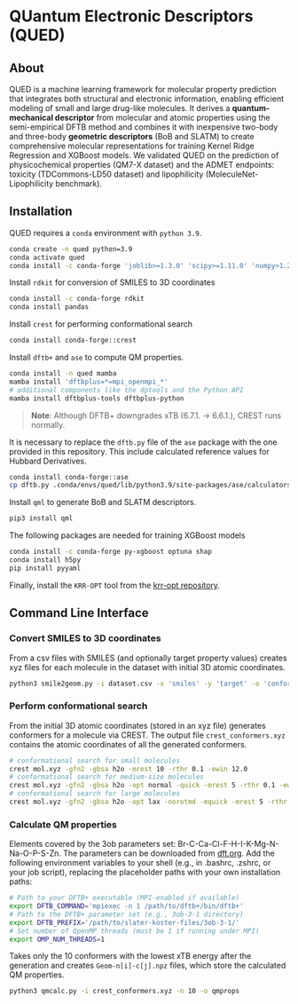 # QUantum Electronic Descriptors (QUED)

## About
QUED is a machine learning framework for molecular property prediction that integrates both structural and electronic information, enabling efficient modeling of small and large drug-like molecules. It derives a **quantum-mechanical descriptor** from molecular and atomic properties using the semi-empirical DFTB method and combines it with inexpensive two-body and three-body **geometric descriptors** (BoB and SLATM) to create comprehensive molecular representations for training Kernel Ridge Regression and XGBoost models. We validated QUED on the prediction of physicochemical properties (QM7-X dataset) and the ADMET endpoints: toxicity (TDCommons-LD50 dataset) and lipophilicity (MoleculeNet-Lipophilicity benchmark).

## Installation
QUED requires a `conda` environment with `python 3.9`. 
```bash
conda create -n qued python=3.9
conda activate qued
conda install -c conda-forge 'joblib>=1.3.0' 'scipy>=1.11.0' 'numpy>1.23.0,<1.24.0' 'matplotlib>=3.7.0' 'scikit-learn>=1.5.0' 'typing-extensions>=4.7.0'
```

Install `rdkit` for conversion of SMILES to 3D coordinates
```bash
conda install -c conda-forge rdkit
conda install pandas
```

Install `crest` for performing conformational search
```bash
conda install conda-forge::crest
```

Install `dftb+` and `ase` to compute QM properties. 
```bash
conda install -n qued mamba
mamba install 'dftbplus=*=mpi_openmpi_*'
# additional components like the dptools and the Python API
mamba install dftbplus-tools dftbplus-python
```
> **Note**: Although DFTB+ downgrades xTB (6.7.1. -> 6.6.1.), CREST runs normally.

It is necessary to replace the `dftb.py` file of the `ase` package with the one provided in this repository. This include calculated reference values for Hubbard Derivatives.
```bash
conda install conda-forge::ase
cp dftb.py .conda/envs/qued/lib/python3.9/site-packages/ase/calculators/dftb.py
```

Install `qml` to generate BoB and SLATM descriptors.
```bash
pip3 install qml
```

The following packages are needed for training XGBoost models
```bash
conda install -c conda-forge py-xgboost optuna shap
conda install h5py
pip install pyyaml
```
Finally, install the `KRR-OPT` tool from the [krr-opt repository](https://github.com/arkochem/krr-opt.git).

## Command Line Interface

### Convert SMILES to 3D coordinates
From a csv files with SMILES (and optionally target property values) creates xyz files for each molecule in the dataset with initial 3D atomic coordinates.
```bash
python3 smile2geom.py -i dataset.csv -x 'smiles' -y 'target' -o 'conformers'
```

### Perform conformational search
From the initial 3D atomic coordinates (stored in an xyz file) generates conformers for a molecule via CREST. The output file `crest_conformers.xyz` contains the atomic coordinates of all the generated conformers.
```bash
# conformational search for small molecules
crest mol.xyz -gfn2 -gbsa h2o -mrest 10 -rthr 0.1 -ewin 12.0
# conformational search for medium-size molecules
crest mol.xyz -gfn2 -gbsa h2o -opt normal -quick -mrest 5 -rthr 0.1 -ewin 12.0
# conformational search for large molecules
crest mol.xyz -gfn2 -gbsa h2o -opt lax -norotmd -mquick -mrest 5 -rthr 0.1 -ewin 12.0
```

### Calculate QM properties
Elements covered by the 3ob parameters set: Br-C-Ca-Cl-F-H-I-K-Mg-N-Na-O-P-S-Zn. The parameters can be downloaded from [dft.org](https://dftb.org/parameters/download.html#). Add the following environment variables to your shell (e.g., in .bashrc, .zshrc, or your job script), replacing the placeholder paths with your own installation paths:
```bash
# Path to your DFTB+ executable (MPI-enabled if available)
export DFTB_COMMAND='mpiexec -n 1 /path/to/dftb+/bin/dftb+'
# Path to the DFTB+ parameter set (e.g., 3ob-3-1 directory)
export DFTB_PREFIX='/path/to/slater-koster-files/3ob-3-1/'
# Set number of OpenMP threads (must be 1 if running under MPI)
export OMP_NUM_THREADS=1
```

Takes only the 10 conformers with the lowest xTB energy after the generation and creates `Geom-n[i]-c[j].npz` files, which store the calculated QM properties. 
```bash
python3 qmcalc.py -i crest_conformers.xyz -n 10 -o qmprops
```